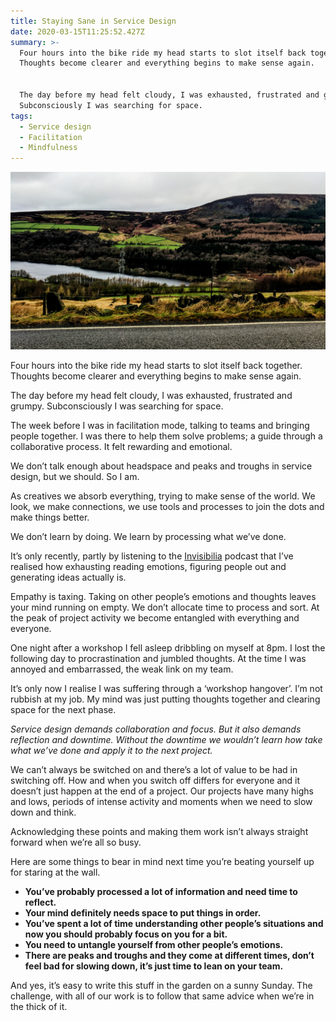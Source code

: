 ```yaml
---
title: Staying Sane in Service Design
date: 2020-03-15T11:25:52.427Z
summary: >-
  Four hours into the bike ride my head starts to slot itself back together.
  Thoughts become clearer and everything begins to make sense again.


  The day before my head felt cloudy, I was exhausted, frustrated and grumpy.
  Subconsciously I was searching for space.
tags:
  - Service design
  - Facilitation
  - Mindfulness
---
```

![](/static/img/1_brg4ssnfadgrlgc4xmpukg.png)

Four hours into the bike ride my head starts to slot itself back together. Thoughts become clearer and everything begins to make sense again.

The day before my head felt cloudy, I was exhausted, frustrated and grumpy. Subconsciously I was searching for space.

The week before I was in facilitation mode, talking to teams and bringing people together. I was there to help them solve problems; a guide through a collaborative process. It felt rewarding and emotional.

We don’t talk enough about headspace and peaks and troughs in service design, but we should. So I am.

As creatives we absorb everything, trying to make sense of the world. We look, we make connections, we use tools and processes to join the dots and make things better.

We don’t learn by doing. We learn by processing what we’ve done.

It’s only recently, partly by listening to the [Invisibilia](https://www.npr.org/programs/invisibilia/382451600/entanglement?showDate=2015-01-30) podcast that I’ve realised how exhausting reading emotions, figuring people out and generating ideas actually is.

Empathy is taxing. Taking on other people’s emotions and thoughts leaves your mind running on empty. We don’t allocate time to process and sort. At the peak of project activity we become entangled with everything and everyone.

One night after a workshop I fell asleep dribbling on myself at 8pm. I lost the following day to procrastination and jumbled thoughts. At the time I was annoyed and embarrassed, the weak link on my team.

It’s only now I realise I was suffering through a ‘workshop hangover’. I’m not rubbish at my job. My mind was just putting thoughts together and clearing space for the next phase.

*Service design demands collaboration and focus. But it also demands reflection and downtime. Without the downtime we wouldn’t learn how take what we’ve done and apply it to the next project.*

We can’t always be switched on and there’s a lot of value to be had in switching off. How and when you switch off differs for everyone and it doesn’t just happen at the end of a project. Our projects have many highs and lows, periods of intense activity and moments when we need to slow down and think.

Acknowledging these points and making them work isn’t always straight forward when we’re all so busy.

Here are some things to bear in mind next time you’re beating yourself up for staring at the wall.

* **You’ve probably processed a lot of information and need time to reflect.**
* **Your mind definitely needs space to put things in order.**
* **You’ve spent a lot of time understanding other people’s situations and now you should probably focus on you for a bit.**
* **You need to untangle yourself from other people’s emotions.**
* **There are peaks and troughs and they come at different times, don’t feel bad for slowing down, it’s just time to lean on your team.**

And yes, it’s easy to write this stuff in the garden on a sunny Sunday. The challenge, with all of our work is to follow that same advice when we’re in the thick of it.
